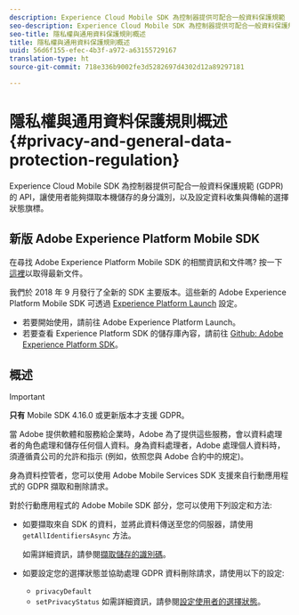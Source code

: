 ```yaml
---
description: Experience Cloud Mobile SDK 為控制器提供可配合一般資料保護規範 (GDPR) 的 API，讓使用者能夠擷取本機儲存的身分識別，以及設定資料收集與傳輸的選擇狀態旗標。
seo-description: Experience Cloud Mobile SDK 為控制器提供可配合一般資料保護規範 (GDPR) 的 API，讓使用者能夠擷取本機儲存的身分識別，以及設定資料收集與傳輸的選擇狀態旗標。
seo-title: 隱私權與通用資料保護規則概述
title: 隱私權與通用資料保護規則概述
uuid: 56d6f155-efec-4b3f-a972-a63155729167
translation-type: ht
source-git-commit: 718e336b9002fe3d5282697d4302d12a89297181

---
```



# 隱私權與通用資料保護規則概述 {#privacy-and-general-data-protection-regulation}

Experience Cloud Mobile SDK 為控制器提供可配合一般資料保護規範 (GDPR) 的 API，讓使用者能夠擷取本機儲存的身分識別，以及設定資料收集與傳輸的選擇狀態旗標。

## 新版 Adobe Experience Platform Mobile SDK

在尋找 Adobe Experience Platform Mobile SDK 的相關資訊和文件嗎? 按一下[這裡](https://aep-sdks.gitbook.io/docs/)以取得最新文件。

我們於 2018 年 9 月發行了全新的 SDK 主要版本。這些新的 Adobe Experience Platform Mobile SDK 可透過 [Experience Platform Launch](https://www.adobe.com/tw/experience-platform/launch.html) 設定。

* 若要開始使用，請前往 Adobe Experience Platform Launch。
* 若要查看 Experience Platform SDK 的儲存庫內容，請前往 [Github: Adobe Experience Platform SDK](https://github.com/Adobe-Marketing-Cloud/acp-sdks)。

## 概述

>[!IMPORTANT]
>
>**只有** Mobile SDK 4.16.0 或更新版本才支援 GDPR。

當 Adobe 提供軟體和服務給企業時，Adobe 為了提供這些服務，會以資料處理者的角色處理和儲存任何個人資料。身為資料處理者，Adobe 處理個人資料時，須遵循貴公司的允許和指示 (例如，依照您與 Adobe 合約中的規定)。

身為資料控管者，您可以使用 Adobe Mobile Services SDK 支援來自行動應用程式的 GDPR 擷取和刪除請求。

對於行動應用程式的 Adobe Mobile SDK 部分，您可以使用下列設定和方法:

* 如要擷取來自 SDK 的資料，並將此資料傳送至您的伺服器，請使用 `getAllIdentifiersAsync` 方法。

   如需詳細資訊，請參閱[擷取儲存的識別碼](/help/android/c-mob-privacy-gdpr-android/c-mob-gdpr-ret-stored-ids-android.md)。

* 如要設定您的選擇狀態並協助處理 GDPR 資料刪除請求，請使用以下的設定:

   * `privacyDefault`
   * `setPrivacyStatus`
   如需詳細資訊，請參閱[設定使用者的選擇狀態](/help/android/c-mob-privacy-gdpr-android/privacy.md)。